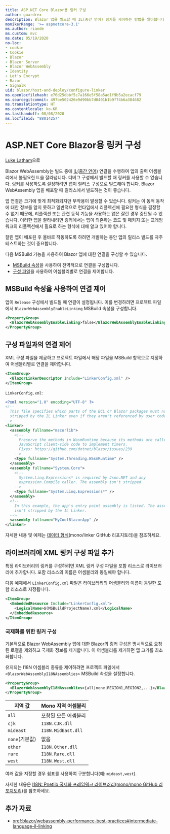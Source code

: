 ```yaml
---
title: ASP.NET Core Blazor용 링커 구성
author: guardrex
description: Blazor 앱을 빌드할 때 IL(중간 언어) 링커를 제어하는 방법을 알아봅니다.
monikerRange: '>= aspnetcore-3.1'
ms.author: riande
ms.custom: mvc
ms.date: 05/19/2020
no-loc:
- cookie
- Cookie
- Blazor
- Blazor Server
- Blazor WebAssembly
- Identity
- Let's Encrypt
- Razor
- SignalR
uid: blazor/host-and-deploy/configure-linker
ms.openlocfilehash: e76d25dbbf5c7a166e5f58a5ad1f9b5a2ecacf79
ms.sourcegitcommit: 497be502426e9d90bb7d0401b1b9f74b6a384682
ms.translationtype: HT
ms.contentlocale: ko-KR
ms.lasthandoff: 08/08/2020
ms.locfileid: "88014257"
---
```

# <a name="configure-the-linker-for-aspnet-core-no-locblazor"></a>ASP.NET Core Blazor용 링커 구성

[Luke Latham](https://github.com/guardrex)으로

Blazor WebAssembly는 빌드 중에 [IL(중간 언어)](/dotnet/standard/managed-code#intermediate-language--execution) 연결을 수행하여 앱의 출력 어셈블리에서 불필요한 IL을 잘라냅니다. 디버그 구성에서 빌드할 때 링커를 사용할 수 없습니다. 링커를 사용하도록 설정하려면 앱이 릴리스 구성으로 빌드해야 합니다. Blazor WebAssembly 앱을 배포할 때 릴리스에서 빌드하는 것이 좋습니다. 

앱 연결은 크기에 맞게 최적화되지만 부작용이 발생할 수 있습니다. 링커는 이 동적 동작에 대한 정보를 알지 못하고 일반적으로 런타임에서 리플렉션에 필요한 형식을 결정할 수 없기 때문에, 리플렉션 또는 관련 동적 기능을 사용하는 앱은 잘린 경우 중단될 수 있습니다. 이러한 앱을 잘라내려면 링커에서는 앱이 의존하는 코드 및 패키지 또는 프레임워크의 리플렉션에서 필요로 하는 형식에 대해 알고 있어야 합니다. 

잘린 앱이 배포된 후 올바로 작동하도록 하려면 개발하는 동안 앱의 릴리스 빌드를 자주 테스트하는 것이 중요합니다.

다음 MSBuild 기능을 사용하여 Blazor 앱에 대한 연결을 구성할 수 있습니다.

* [MSBuild 속성](#control-linking-with-an-msbuild-property)을 사용하여 전역적으로 연결을 구성합니다.
* [구성 파일](#control-linking-with-a-configuration-file)을 사용하여 어셈블리별로 연결을 제어합니다.

## <a name="control-linking-with-an-msbuild-property"></a>MSBuild 속성을 사용하여 연결 제어

앱이 `Release` 구성에서 빌드될 때 연결이 설정됩니다. 이를 변경하려면 프로젝트 파일에서 `BlazorWebAssemblyEnableLinking` MSBuild 속성을 구성합니다.

```xml
<PropertyGroup>
  <BlazorWebAssemblyEnableLinking>false</BlazorWebAssemblyEnableLinking>
</PropertyGroup>
```

## <a name="control-linking-with-a-configuration-file"></a>구성 파일과의 연결 제어

XML 구성 파일을 제공하고 프로젝트 파일에서 해당 파일을 MSBuild 항목으로 지정하여 어셈블리별로 연결을 제어합니다.

```xml
<ItemGroup>
  <BlazorLinkerDescriptor Include="LinkerConfig.xml" />
</ItemGroup>
```

`LinkerConfig.xml`:

```xml
<?xml version="1.0" encoding="UTF-8" ?>
<!--
  This file specifies which parts of the BCL or Blazor packages must not be
  stripped by the IL Linker even if they aren't referenced by user code.
-->
<linker>
  <assembly fullname="mscorlib">
    <!--
      Preserve the methods in WasmRuntime because its methods are called by 
      JavaScript client-side code to implement timers.
      Fixes: https://github.com/dotnet/blazor/issues/239
    -->
    <type fullname="System.Threading.WasmRuntime" />
  </assembly>
  <assembly fullname="System.Core">
    <!--
      System.Linq.Expressions* is required by Json.NET and any 
      expression.Compile caller. The assembly isn't stripped.
    -->
    <type fullname="System.Linq.Expressions*" />
  </assembly>
  <!--
    In this example, the app's entry point assembly is listed. The assembly
    isn't stripped by the IL Linker.
  -->
  <assembly fullname="MyCoolBlazorApp" />
</linker>
```

자세한 내용 및 예제는 [데이터 형식](https://github.com/mono/linker/blob/master/docs/data-formats.md)(mono/linker GitHub 리포지토리)을 참조하세요.

## <a name="add-an-xml-linker-configuration-file-to-a-library"></a>라이브러리에 XML 링커 구성 파일 추가

특정 라이브러리의 링커를 구성하려면 XML 링커 구성 파일을 포함 리소스로 라이브러리에 추가합니다. 포함 리소스의 이름은 어셈블리와 동일해야 합니다.

다음 예제에서 `LinkerConfig.xml` 파일은 라이브러리의 어셈블리와 이름이 동일한 포함 리소스로 지정됩니다.

```xml
<ItemGroup>
  <EmbeddedResource Include="LinkerConfig.xml">
    <LogicalName>$(MSBuildProjectName).xml</LogicalName>
  </EmbeddedResource>
</ItemGroup>
```

### <a name="configure-the-linker-for-internationalization"></a>국제화를 위한 링커 구성

기본적으로 Blazor WebAssembly 앱에 대한 Blazor의 링커 구성은 명시적으로 요청된 로캘을 제외하고 국제화 정보를 제거합니다. 이 어셈블리를 제거하면 앱 크기를 최소화합니다.

유지되는 I18N 어셈블리 종류를 제어하려면 프로젝트 파일에서 `<BlazorWebAssemblyI18NAssemblies>` MSBuild 속성을 설정합니다.

```xml
<PropertyGroup>
  <BlazorWebAssemblyI18NAssemblies>{all|none|REGION1,REGION2,...}</BlazorWebAssemblyI18NAssemblies>
</PropertyGroup>
```

| 지역 값     | Mono 지역 어셈블리    |
| ---------------- | ----------------------- |
| `all`            | 포함된 모든 어셈블리 |
| `cjk`            | `I18N.CJK.dll`          |
| `mideast`        | `I18N.MidEast.dll`      |
| `none`(기본값) | 없음                    |
| `other`          | `I18N.Other.dll`        |
| `rare`           | `I18N.Rare.dll`         |
| `west`           | `I18N.West.dll`         |

여러 값을 지정할 경우 쉼표를 사용하여 구분합니다(예: `mideast,west`).

자세한 내용은 [I18N: Pnetlib 국제화 프레임워크 라이브러리(mono/mono GitHub 리포지토리)](https://github.com/mono/mono/tree/master/mcs/class/I18N)를 참조하세요.

## <a name="additional-resources"></a>추가 자료

* <xref:blazor/webassembly-performance-best-practices#intermediate-language-il-linking>
